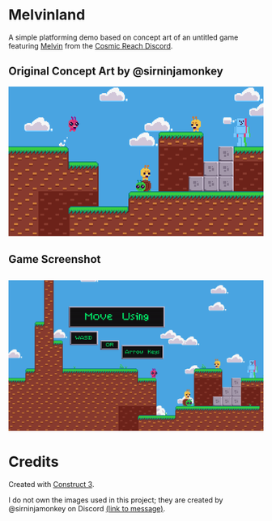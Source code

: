 # Melvinland
A simple platforming demo based on concept art of an untitled game featuring [Melvin](https://discord.com/channels/1198501071363002408/1317539734922334289/1317539734922334289) from the [Cosmic Reach Discord](https://discord.gg/BdgvTwQqyY).

## Original Concept Art by @sirninjamonkey

![Concept Art](readme/image.png)

## Game Screenshot

![alt text](readme/image-1.png)
---

# Credits
Created with [Construct 3](https://construct.net).

I do not own the images used in this project; they are created by @sirninjamonkey on Discord [(link to message)](https://discord.com/channels/1198501071363002408/1216876144926789754/1329845386185150514).